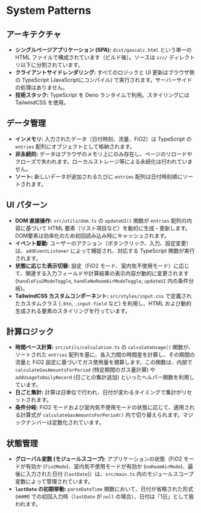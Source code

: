 # System Patterns

## アーキテクチャ

- **シングルページアプリケーション (SPA):** `dist/gascalc.html` という単一の
  HTML ファイルで構成されています（ビルド後）。ソースは `src/`
  ディレクトリ以下に分割されています。
- **クライアントサイドレンダリング:** すべてのロジックと UI 更新はブラウザ側の
  TypeScript (JavaScriptにコンパイル)
  で実行されます。サーバーサイドの処理はありません。
- **技術スタック:** TypeScript を Deno ランタイムで利用。スタイリングには
  TailwindCSS を使用。

## データ管理

- **インメモリ:** 入力されたデータ（日付時刻、流量、FiO2）は TypeScript の
  `entries` 配列にオブジェクトとして格納されます。
- **非永続的:**
  データはブラウザのメモリ上にのみ存在し、ページのリロードやクローズで失われます。ローカルストレージ等による永続化は行われていません。
- **ソート:** 新しいデータが追加されるたびに `entries`
  配列は日付時刻順にソートされます。

## UI パターン

- **DOM 直接操作:** `src/utils/dom.ts` の `updateUI()` 関数が `entries`
  配列の内容に基づいて HTML
  要素（リスト項目など）を動的に生成・更新します。DOM要素は効率化のため初回読み込み時にキャッシュされます。
- **イベント駆動:**
  ユーザーのアクション（ボタンクリック、入力、設定変更）は、`addEventListener`
  によって捕捉され、対応する TypeScript 関数が実行されます。
- **状態に応じた表示切替:** 設定（FiO2
  モード、室内気不使用モード）に応じて、関連する入力フィールドや計算結果の表示内容が動的に変更されます
  (`handleFio2ModeToggle`, `handleNoRoomAirModeToggle`, `updateUI`
  内の条件分岐)。
- **TailwindCSS カスタムコンポーネント:** `src/styles/input.css`
  で定義されたカスタムクラス (`.btn`, `.input-field` など) を利用し、HTML
  および動的生成される要素のスタイリングを行っています。

## 計算ロジック

- **時間ベース計算:** `src/utils/calculation.ts` の `calculateUsage()`
  関数が、ソートされた `entries`
  配列を基に、各入力間の時間差を計算し、その期間の流量と FiO2
  設定に基づいてガス使用量を積算します。この関数は、内部で
  `calculateGasAmountsForPeriod` (特定期間のガス量計算) や
  `addUsageToDailyRecord` (日ごとの集計追加)
  といったヘルパー関数を利用しています。
- **日ごと集計:**
  計算は日単位で行われ、日付が変わるタイミングで集計がリセットされます。
- **条件分岐:** FiO2
  モードおよび室内気不使用モードの状態に応じて、適用される計算式が
  `calculateGasAmountsForPeriod()`
  内で切り替えられます。マジックナンバーは定数化されています。

## 状態管理

- **グローバル変数 (モジュールスコープ):** アプリケーションの状態（FiO2
  モードが有効か (`fio2Mode`)、室内気不使用モードが有効か
  (`noRoomAirMode`)、最後に入力された日付 (`lastDate`)）は、`src/main.ts`
  内のモジュールスコープ変数によって管理されています。
- **`lastDate` の初期挙動:** `parseDateTime` 関数において、日付が省略された形式
  (`HHMM`) での初回入力時（`lastDate` が `null`
  の場合）、日付は「1日」として扱われます。
